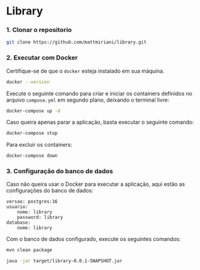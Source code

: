 # Library

### 1. Clonar o repositorio
```bash
git clone https://github.com/mattmiriani/library.git
```

### 2. Executar com Docker

Certifique-se de que o `docker` esteja instalado em sua máquina.
```bash
docker --version
```

Execute o seguinte comando para criar e iniciar os containers definidos 
no arquivo `compose.yml` em segundo plano, deixando o terminal livre:
```bash
docker-compose up -d
```

Caso queira apenas parar a aplicação, basta executar o seguinte comando:
```bash
docker-compose stop
```

Para excluir os containers:
```bash
docker-compose down
```

### 3. Configuração do banco de dados
Caso não queira usar o Docker para executar a aplicação, aqui estão as 
configurações do banco de dados:
```
versao: postgres:16
usuario:
    nome: library
    password: library
database:
    nome: library
```
Com o banco de dados configurado, execute os seguintes comandos:
```bash
mvn clean package
```
```bash
java -jar target/library-0.0.1-SNAPSHOT.jar
```